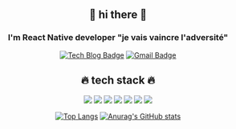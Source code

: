 <div align=center>
  
  
  
  
 ## 🙌 hi there 🙌
 ### I'm React Native developer **"je vais vaincre l'adversité"**

[![Tech Blog Badge](http://img.shields.io/badge/-Tech%20blog-black?style=flat-square&logo=github&link=https://github.com/nayeon15/)](https://github.com/nayeon15/)
[![Gmail Badge](https://img.shields.io/badge/Gmail-d14836?style=flat-square&logo=Gmail&logoColor=white&link=mailto:nayeonvita@gmail.com)](mailto:nayeonvita@gmail.com)
	

## 🔥 tech stack 🔥
<img src="https://img.shields.io/badge/JavaScript-FFD9E4?style=flat-square&logo=JavaScript&logoColor=white"/></a>
<img src="https://img.shields.io/badge/Java-A52A2A?style=flat-square&logo=Java&logoColor=white"/></a>
<img src="https://img.shields.io/badge/Kotlin-228B22?style=flat-square&logo=Kotlin&logoColor=white"/></a>
<img src="https://img.shields.io/badge/C-87CEFA?style=flat-square&logo=C&logoColor=white"/></a>
<img src="https://img.shields.io/badge/Oracle-FF6347?style=flat-square&logo=Oracle&logoColor=white"/></a>
<img src="https://img.shields.io/badge/Notion-000080?style=flat-square&logo=Notion&logoColor=white"/></a>
<img src="https://img.shields.io/badge/Slack-E9967A?style=flat-square&logo=Slack&logoColor=white"/></a>

[![Top Langs](https://github-readme-stats.vercel.app/api/top-langs/?username=nayeon15&layout=compact)](https://github.com/anuraghazra/github-readme-stats)
[![Anurag's GitHub stats](https://github-readme-stats.vercel.app/api?username=nayeon15)](https://github.com/nayeon15/github-readme-stats)

</div>

